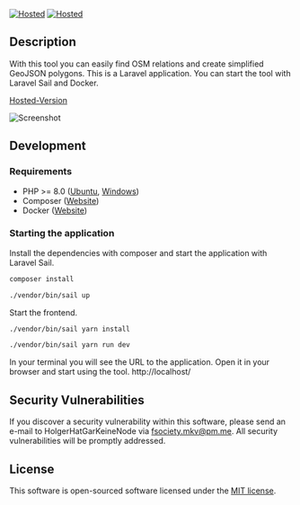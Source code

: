 [![Hosted](https://img.shields.io/endpoint?url=https%3A%2F%2Fforge.laravel.com%2Fsite-badges%2Fd0c6685b-061b-43f1-988f-294924d06686%3Fdate%3D1%26commit%3D1&style=plastic)](https://geojson.easify.de) [![Hosted](https://img.shields.io/static/v1?label=Hosted&message=https://geojson.easify.de&style=plastic)](https://geojson.easify.de)

## Description

With this tool you can easily find OSM relations and create simplified GeoJSON polygons. This is a Laravel application.
You can start the tool with Laravel Sail and Docker.

[Hosted-Version](https://geojson.easify.de)

![Screenshot](https://i.imgur.com/41lOnKl.png)

## Development

### Requirements

-   PHP >= 8.0 ([Ubuntu](https://www.digitalocean.com/community/tutorials/how-to-install-php-8-1-and-set-up-a-local-development-environment-on-ubuntu-22-04), [Windows](https://php.tutorials24x7.com/blog/how-to-install-php-8-on-windows))
-   Composer ([Website](https://getcomposer.org/download/))
-   Docker ([Website](https://docs.docker.com/get-docker/))

### Starting the application

Install the dependencies with composer and start the application with Laravel Sail.

```bash
composer install

./vendor/bin/sail up
```

Start the frontend.

```bash
./vendor/bin/sail yarn install

./vendor/bin/sail yarn run dev
```

In your terminal you will see the URL to the application. Open it in your browser and start using the
tool. http://localhost/

## Security Vulnerabilities

If you discover a security vulnerability within this software, please send an e-mail to HolgerHatGarKeineNode
via [fsociety.mkv@pm.me](mailto:fsociety.mkv@pm.me). All security vulnerabilities will be promptly addressed.

## License

This software is open-sourced software licensed under the [MIT license](https://opensource.org/licenses/MIT).
